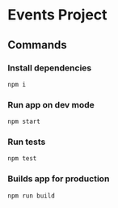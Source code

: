 # Events Project

## Commands

### Install dependencies

`npm i`

### Run app on dev mode

`npm start`

### Run tests

`npm test`

### Builds app for production

`npm run build`
